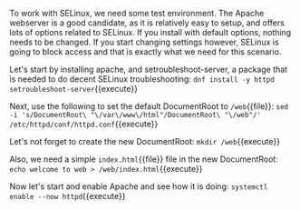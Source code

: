 To work with SELinux, we need some test environment. The Apache webserver is a good candidate, as it is relatively easy to setup, and offers lots of options related to SELinux. If you install with default options, nothing needs to be changed. If you start changing settings however, SELinux is going to block access and that is exactly what we need for this scenario. 

Let's start by installing apache, and setroubleshoot-server, a package that is needed to do decent SELinux troubleshooting: `dnf install -y httpd setroubleshoot-server`{{execute}}

Next, use the following to set the default DocumentRoot to `/web`{{file}}: `sed -i 's/DocumentRoot\ "\/var\/www\/html"/DocumentRoot\ "\/web"/' /etc/httpd/conf/httpd.conf`{{execute}}

Let's not forget to create the new DocumentRoot: `mkdir /web`{{execute}}

Also, we need a simple `index.html`{{file}} file in the new DocumentRoot: `echo welcome to web > /web/index.html`{{execute}}

Now let's start and enable Apache and see how it is doing: `systemctl enable --now httpd`{{execute}}
